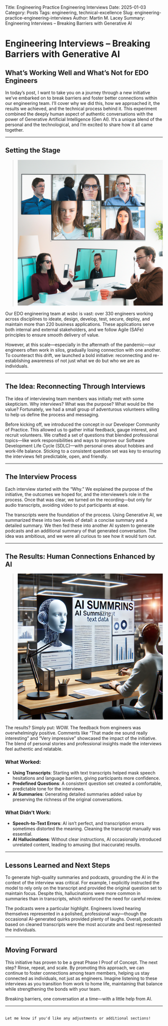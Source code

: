 Title: Engineering Practice Engineering Interviews
Date: 2025-01-03
Category: Posts 
Tags: engineering, technical-excellence
Slug: engineering-practice-engineering-interviews
Author: Martin M. Lacey
Summary: Engineering Interviews – Breaking Barriers with Generative AI

# Engineering Interviews – Breaking Barriers with Generative AI

## What’s Working Well and What’s Not for EDO Engineers

In today’s post, I want to take you on a journey through a new initiative we’ve embarked on to break barriers and foster better connections within our engineering team. I’ll cover why we did this, how we approached it, the results we achieved, and the technical process behind it. This experiment combined the deeply human aspect of authentic conversations with the power of Generative Artificial Intelligence (Gen AI). It’s a unique blend of the personal and the technological, and I’m excited to share how it all came together.

---

## Setting the Stage
>
> ![Engineers working Remotely](../images/engineering-practice-engineering-interviews-2.png)
>

Our EDO engineering team at wsbc is vast: over 330 engineers working across disciplines to ideate, design, develop, test, secure, deploy, and maintain more than 220 business applications. These applications serve both internal and external stakeholders, and we follow Agile (SAFe) principles to ensure smooth delivery of value. 

However, at this scale—especially in the aftermath of the pandemic—our engineers often work in silos, gradually losing connection with one another. To counteract this drift, we launched a bold initiative: reconnecting and re-establishing awareness of not just what we do but who we are as individuals.

---

## The Idea: Reconnecting Through Interviews

The idea of interviewing team members was initially met with some skepticism. Why interviews? What was the purpose? What would be the value? Fortunately, we had a small group of adventurous volunteers willing to help us define the process and messaging.

Before kicking off, we introduced the concept in our Developer Community of Practice. This allowed us to gather initial feedback, gauge interest, and recruit volunteers. We crafted a set of questions that blended professional topics—like work responsibilities and ways to improve our Software Development Life Cycle (SDLC)—with personal ones about hobbies and work-life balance. Sticking to a consistent question set was key to ensuring the interviews felt predictable, open, and friendly.

---

## The Interview Process

Each interview started with the “Why.” We explained the purpose of the initiative, the outcomes we hoped for, and the interviewee’s role in the process. Once that was clear, we turned on the recording—but only for audio transcripts, avoiding video to put participants at ease.

The transcripts were the foundation of the process. Using Generative AI, we summarized these into two levels of detail: a concise summary and a detailed summary. We then fed these into another AI system to generate podcasts and an additional summary of that generated conversation. The idea was ambitious, and we were all curious to see how it would turn out.

---

## The Results: Human Connections Enhanced by AI
>
> ![Interviews Augmented with Gen AI](../images/engineering-practice-engineering-interviews-1.png)
>


The results? Simply put: WOW. The feedback from engineers was overwhelmingly positive. Comments like “That made me sound really interesting” and “Very impressive” showcased the impact of the initiative. The blend of personal stories and professional insights made the interviews feel authentic and relatable.

### What Worked:
- **Using Transcripts**: Starting with text transcripts helped mask speech hesitations and language barriers, giving participants more confidence.
- **Predefined Questions**: A consistent question set created a comfortable, predictable tone for the interviews.
- **AI Summaries**: Generating detailed summaries added value by preserving the richness of the original conversations.

### What Didn’t Work:
- **Speech-to-Text Errors**: AI isn’t perfect, and transcription errors sometimes distorted the meaning. Cleaning the transcript manually was essential.
- **AI Hallucinations**: Without clear instructions, AI occasionally introduced unrelated content, leading to amusing (but inaccurate) results.

---

## Lessons Learned and Next Steps

To generate high-quality summaries and podcasts, grounding the AI in the context of the interview was critical. For example, I explicitly instructed the model to rely only on the transcript and provided the original question set to maintain focus. Despite this, hallucinations were more common in summaries than in transcripts, which reinforced the need for careful review.

The podcasts were a particular highlight. Engineers loved hearing themselves represented in a polished, professional way—though the occasional AI-generated quirks provided plenty of laughs. Overall, podcasts based on cleaned transcripts were the most accurate and best represented the individuals.

---

## Moving Forward

This initiative has proven to be a great Phase I Proof of Concept. The next step? Rinse, repeat, and scale. By promoting this approach, we can continue to foster connections among team members, helping us stay connected as individuals, not just as engineers. Imagine listening to these interviews as you transition from work to home life, maintaining that balance while strengthening the bonds with your team.

Breaking barriers, one conversation at a time—with a little help from AI.

---
``` 

Let me know if you'd like any adjustments or additional sections!